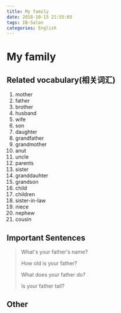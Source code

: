 ```yaml
---
title: My family
date: 2018-10-15 21:55:03
tags: IB-Salon
categories: English
---
```


# My family

## Related vocabulary(相关词汇)

1. mother
2. father
3. brother
4. husband
5. wife
6. son
7. daughter
8. grandfather
9. grandmother
10. anut
11. uncle
12. parents
13. sister
14. granddauhter
15. grandson
16. child
17. children
18. sister-in-law
19. niece
20. nephew
21. cousin
 


## Important Sentences

> What's your father's name?
> 
> How old is your father?
> 
> What does your father do?
> 
> Is your father tall?

## Other














